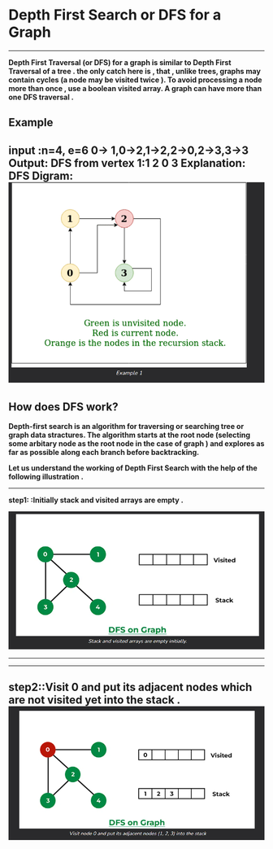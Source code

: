 # Depth First Search or DFS for a Graph
--------
<b>Depth First Traversal (or DFS)<b> for a graph is similar to Depth First Traversal of a tree . the only catch here is , that , unlike trees, graphs may contain cycles (a node may be visited twice ). To avoid processing a node more than once , use a boolean visited array. A graph can have more than one DFS traversal . 


**Example** 
--------
input :n=4, e=6
0-> 1,0->2,1->2,2->0,2->3,3->3
**Output**: DFS from vertex 1:1 2 0 3
**Explanation**:
**DFS Digram:**
![Alt text](image.png)
--------

## How does DFS work?

Depth-first search is an algorithm for traversing or searching tree or graph data stractures. The algorithm starts at the root node (selecting some arbitary node as the root node in the case of graph ) and explores as far as possible along each branch before backtracking.

Let us understand the working of Depth First Search  with the help of the following illustration . 

-------
**step1:** :Initially stack and visited arrays are empty .

![Alt text](image-1.png)

-------------

----------
**step2:**:Visit 0 and put its adjacent nodes which are not visited yet into the stack . 
![Alt text](image-2.png)
----------